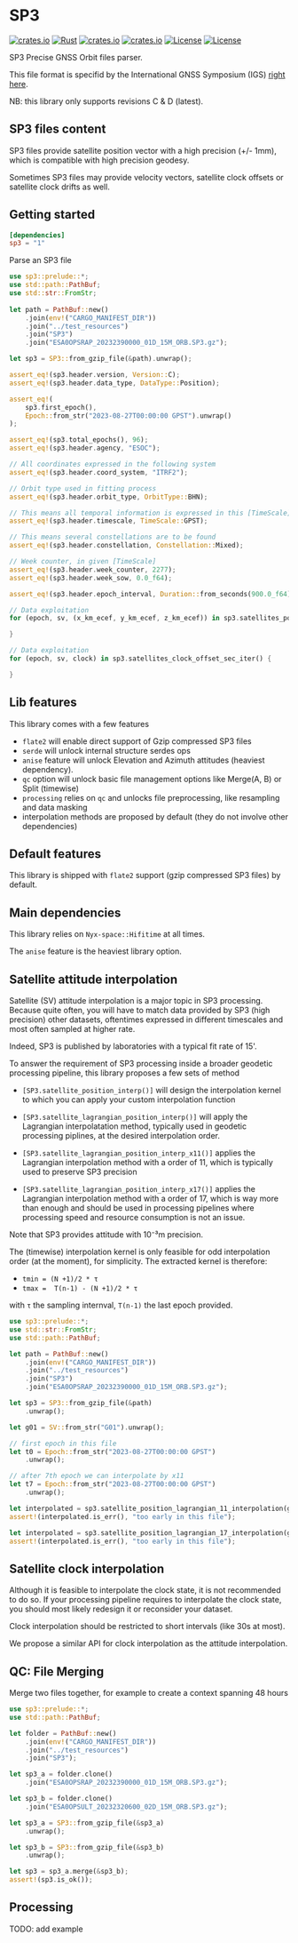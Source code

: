 # SP3

[![crates.io](https://img.shields.io/crates/v/sp3.svg)](https://crates.io/crates/sp3)
[![Rust](https://github.com/georust/rinex/actions/workflows/rust.yml/badge.svg)](https://github.com/georust/rinex/actions/workflows/rust.yml)
[![crates.io](https://docs.rs/sp3/badge.svg)](https://docs.rs/sp3/)
[![crates.io](https://img.shields.io/crates/d/sp3.svg)](https://crates.io/crates/sp3)
[![License](https://img.shields.io/badge/license-Apache%202.0-blue?style=flat-square)](https://github.com/georust/rinex/sp3/blob/main/LICENSE-APACHE)
[![License](https://img.shields.io/badge/license-MIT-blue?style=flat-square)](https://github.com/georust/rinex/sp3/blob/main/LICENSE-MIT) 

SP3 Precise GNSS Orbit files parser. 

This file format is specifid by the International GNSS Symposium (IGS) [right here](https://igs.org/products/#orbits_clocks).

NB: this library only supports revisions C & D (latest).

## SP3 files content

SP3 files provide satellite position vector with a high precision (+/- 1mm),
which is compatible with high precision geodesy.

Sometimes SP3 files may provide velocity vectors, satellite clock offsets
or satellite clock drifts as well.

## Getting started

```toml
[dependencies]
sp3 = "1"
```

Parse an SP3 file

```rust
use sp3::prelude::*;
use std::path::PathBuf;
use std::str::FromStr;
    
let path = PathBuf::new()
    .join(env!("CARGO_MANIFEST_DIR"))
    .join("../test_resources")
    .join("SP3")
    .join("ESA0OPSRAP_20232390000_01D_15M_ORB.SP3.gz");

let sp3 = SP3::from_gzip_file(&path).unwrap();

assert_eq!(sp3.header.version, Version::C);
assert_eq!(sp3.header.data_type, DataType::Position);

assert_eq!(
    sp3.first_epoch(),
    Epoch::from_str("2023-08-27T00:00:00 GPST").unwrap()
);

assert_eq!(sp3.total_epochs(), 96);
assert_eq!(sp3.header.agency, "ESOC");

// All coordinates expressed in the following system
assert_eq!(sp3.header.coord_system, "ITRF2");

// Orbit type used in fitting process
assert_eq!(sp3.header.orbit_type, OrbitType::BHN);

// This means all temporal information is expressed in this [TimeScale]
assert_eq!(sp3.header.timescale, TimeScale::GPST);

// This means several constellations are to be found
assert_eq!(sp3.header.constellation, Constellation::Mixed);

// Week counter, in given [TimeScale]
assert_eq!(sp3.header.week_counter, 2277);
assert_eq!(sp3.header.week_sow, 0.0_f64);

assert_eq!(sp3.header.epoch_interval, Duration::from_seconds(900.0_f64));

// Data exploitation
for (epoch, sv, (x_km_ecef, y_km_ecef, z_km_ecef)) in sp3.satellites_position_km_iter() {

}

// Data exploitation
for (epoch, sv, clock) in sp3.satellites_clock_offset_sec_iter() {

}
```

## Lib features

This library comes with a few features

- `flate2` will enable direct support of Gzip compressed SP3 files
- `serde` will unlock internal structure serdes ops
- `anise` feature will unlock Elevation and Azimuth attitudes (heaviest dependency).
- `qc` option will unlock basic file management options like Merge(A, B) or Split (timewise)
- `processing` relies on `qc` and unlocks file preprocessing, like resampling and data masking
- interpolation methods are proposed by default (they do not involve other dependencies)

## Default features

This library is shipped with `flate2` support (gzip compressed SP3 files) by default.

## Main dependencies

This library relies on `Nyx-space::Hifitime` at all times.

The `anise` feature is the heaviest library option. 

## Satellite attitude interpolation

Satellite (SV) attitude interpolation is a major topic in SP3 processing. 
Because quite often, you will have to match data provided by SP3 (high precision) other
datasets, oftentimes expressed in different timescales and most often sampled at higher rate.

Indeed, SP3 is published by laboratories with a typical fit rate of 15'. 

To answer the requirement of SP3 processing inside a broader geodetic processing pipeline,
this library proposes a few sets of method

- `[SP3.satellite_position_interp()]` will design the interpolation kernel
to which you can apply your custom interpolation function

- `[SP3.satellite_lagrangian_position_interp()]` will apply the Lagrangian interpolatation
method, typically used in geodetic processing piplines, at the desired interpolation order.

- `[SP3.satellite_lagrangian_position_interp_x11()]` applies the Lagrangian interpolation
method with a order of 11, which is typically used to preserve SP3 precision

- `[SP3.satellite_lagrangian_position_interp_x17()]` applies the Lagrangian interpolation
method with a order of 17, which is way more than enough and should be used in processing
pipelines where processing speed and resource consumption is not an issue. 

Note that SP3 provides attitude with 10⁻³m precision.

The (timewise) interpolation kernel is only feasible for odd interpolation order (at the moment),
for simplicity. The extracted kernel is therefore:

- `tmin = (N +1)/2 * τ`
- `tmax =  T(n-1) - (N +1)/2 * τ`

with `τ` the sampling internval, `T(n-1)` the last epoch provided.

```rust
use sp3::prelude::*;
use std::str::FromStr;
use std::path::PathBuf;

let path = PathBuf::new()
    .join(env!("CARGO_MANIFEST_DIR"))
    .join("../test_resources")
    .join("SP3")
    .join("ESA0OPSRAP_20232390000_01D_15M_ORB.SP3.gz");

let sp3 = SP3::from_gzip_file(&path)
    .unwrap();

let g01 = SV::from_str("G01").unwrap();

// first epoch in this file
let t0 = Epoch::from_str("2023-08-27T00:00:00 GPST")
    .unwrap();

// after 7th epoch we can interpolate by x11 
let t7 = Epoch::from_str("2023-08-27T00:00:00 GPST")
    .unwrap();

let interpolated = sp3.satellite_position_lagrangian_11_interpolation(g01, t0);
assert!(interpolated.is_err(), "too early in this file");

let interpolated = sp3.satellite_position_lagrangian_17_interpolation(g01, t0);
assert!(interpolated.is_err(), "too early in this file");
```

## Satellite clock interpolation

Although it is feasible to interpolate the clock state, it is not recommended to do so.
If your processing pipeline requires to interpolate the clock state, you should most likely
redesign it or reconsider your dataset.

Clock interpolation should be restricted to short intervals (like 30s at most).

We propose a similar API for clock interpolation as the attitude interpolation.

## QC: File Merging

Merge two files together, for example to create a context spanning 48 hours

```rust
use sp3::prelude::*;
use std::path::PathBuf;

let folder = PathBuf::new()
    .join(env!("CARGO_MANIFEST_DIR"))
    .join("../test_resources")
    .join("SP3");

let sp3_a = folder.clone()
    .join("ESA0OPSRAP_20232390000_01D_15M_ORB.SP3.gz");

let sp3_b = folder.clone()
    .join("ESA0OPSULT_20232320600_02D_15M_ORB.SP3.gz");

let sp3_a = SP3::from_gzip_file(&sp3_a)
    .unwrap();

let sp3_b = SP3::from_gzip_file(&sp3_b)
    .unwrap();

let sp3 = sp3_a.merge(&sp3_b);
assert!(sp3.is_ok());
```

## Processing

TODO: add example
